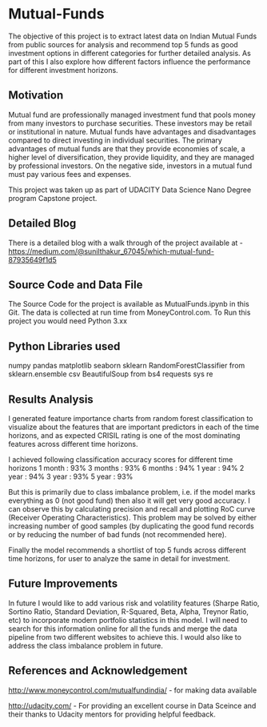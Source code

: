 # Mutual-Funds

The objective of this project is to extract latest data on Indian Mutual Funds from public sources for analysis and recommend top 5 funds as good investment options in different categories for further detailed analysis. As part of this I  also explore how different factors influence the performance for different investment horizons. 

## Motivation

Mutual fund are professionally managed investment fund that pools money from many investors to purchase securities. These investors may be retail or institutional in nature.
Mutual funds have advantages and disadvantages compared to direct investing in individual securities. The primary advantages of mutual funds are that they provide economies of scale, a higher level of diversification, they provide liquidity, and they are managed by professional investors. On the negative side, investors in a mutual fund must pay various fees and expenses.

This project was taken up as part of UDACITY Data Science Nano Degree program Capstone project. 


## Detailed Blog
There is a detailed blog with a walk through of the project available at - https://medium.com/@sunilthakur_67045/which-mutual-fund-87935649f1d5 


## Source Code and Data File
The Source Code for the project is available as MutualFunds.ipynb in this Git. The data is collected at run time from MoneyControl.com.
To Run this project you would need Python 3.xx 

## Python Libraries used
numpy
pandas
matplotlib
seaborn
sklearn
RandomForestClassifier from sklearn.ensemble
csv
BeautifulSoup from bs4
requests
sys
re

## Results Analysis
I generated feature importance charts from random forest classification to visualize about the features that are important predictors in each of the time horizons, and as expected CRISIL rating is one of the most dominating features across different time horizons.

I achieved following classification accuracy scores for different time horizons
1 month : 93%
3 months : 93%
6 months : 94%
1 year : 94%
2 year : 94%
3 year : 93%
5 year : 93%

But this is primarily due to class imbalance problem, i.e. if the model marks everything as 0 (not good fund) then also it will get very good accuracy. I can observe this by calculating precision and recall and plotting RoC curve (Receiver Operating Characteristics). This problem may be solved by either increasing number of good samples (by duplicating the good fund records or by reducing the number of bad funds (not recommended here).

Finally the model recommends a shortlist of top 5 funds across different time horizons, for user to analyze the same in detail for investment.

## Future Improvements
In future I would like to add various risk and volatility features (Sharpe Ratio, Sortino Ratio, Standard Deviation, R-Squared, Beta, Alpha, Treynor Ratio, etc) to incorporate modern portfolio statistics in this model. I will need to search for this information online for all the funds and merge the data pipeline from two different websites to achieve this. I would also like to address the class imbalance problem in future.

## References and Acknowledgement

http://www.moneycontrol.com/mutualfundindia/ - for making data available

http://udacity.com/ - For providing an excellent course in Data Sceince and their thanks to Udacity mentors for providing helpful feedback. 
